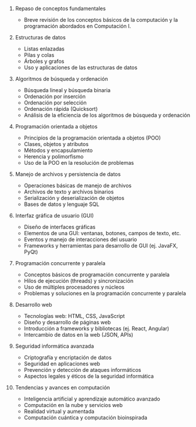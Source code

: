 1. Repaso de conceptos fundamentales
   - Breve revisión de los conceptos básicos de la computación y la programación abordados en Computación I.

2. Estructuras de datos
   - Listas enlazadas
   - Pilas y colas
   - Árboles y grafos
   - Uso y aplicaciones de las estructuras de datos

3. Algoritmos de búsqueda y ordenación
   - Búsqueda lineal y búsqueda binaria
   - Ordenación por inserción
   - Ordenación por selección
   - Ordenación rápida (Quicksort)
   - Análisis de la eficiencia de los algoritmos de búsqueda y ordenación

4. Programación orientada a objetos
   - Principios de la programación orientada a objetos (POO)
   - Clases, objetos y atributos
   - Métodos y encapsulamiento
   - Herencia y polimorfismo
   - Uso de la POO en la resolución de problemas

5. Manejo de archivos y persistencia de datos
   - Operaciones básicas de manejo de archivos
   - Archivos de texto y archivos binarios
   - Serialización y deserialización de objetos
   - Bases de datos y lenguaje SQL

6. Interfaz gráfica de usuario (GUI)
   - Diseño de interfaces gráficas
   - Elementos de una GUI: ventanas, botones, campos de texto, etc.
   - Eventos y manejo de interacciones del usuario
   - Frameworks y herramientas para desarrollo de GUI (ej. JavaFX, PyQt)

7. Programación concurrente y paralela
   - Conceptos básicos de programación concurrente y paralela
   - Hilos de ejecución (threads) y sincronización
   - Uso de múltiples procesadores y núcleos
   - Problemas y soluciones en la programación concurrente y paralela

8. Desarrollo web
   - Tecnologías web: HTML, CSS, JavaScript
   - Diseño y desarrollo de páginas web
   - Introducción a frameworks y bibliotecas (ej. React, Angular)
   - Intercambio de datos en la web (JSON, APIs)

9. Seguridad informática avanzada
   - Criptografía y encriptación de datos
   - Seguridad en aplicaciones web
   - Prevención y detección de ataques informáticos
   - Aspectos legales y éticos de la seguridad informática

10. Tendencias y avances en computación
    - Inteligencia artificial y aprendizaje automático avanzado
    - Computación en la nube y servicios web
    - Realidad virtual y aumentada
    - Computación cuántica y computación bioinspirada
